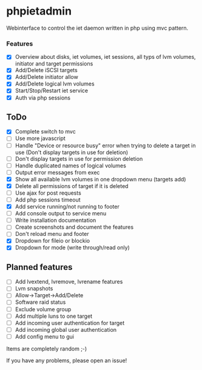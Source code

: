 # phpietadmin
Webinterface to control the iet daemon written in php using mvc pattern.

### Features
- [x] Overview about disks, iet volumes, iet sessions, all typs of lvm volumes, initiator and target permissions
- [x] Add/Delete iSCSI targets
- [x] Add/Delete initiator allow
- [x] Add/Delete logical lvm volumes
- [x] Start/Stop/Restart iet service
- [x] Auth via php sessions

## ToDo
- [x] Complete switch to mvc
- [ ] Use more javascript
- [ ] Handle "Device or resource busy" error when trying to delete a target in use (Don't display targets in use for deletion)
- [ ] Don't display targets in use for permission deletion
- [ ] Handle duplicated names of logical volumes
- [ ] Output error messages from exec
- [x] Show all available lvm volumes in one dropdown menu (targets add)
- [x] Delete all permissions of target if it is deleted
- [ ] Use ajax for post requests
- [ ] Add php sessions timeout
- [x] Add service running/not running to footer
- [ ] Add console output to service menu
- [ ] Write installation documentation
- [ ] Create screenshots and document the features
- [ ] Don't reload menu and footer
- [x] Dropdown for fileio or blockio
- [x] Dropdown for mode (write through/read only)

## Planned features
- [ ] Add lvextend, lvremove, lvrename features
- [ ] Lvm snapshots
- [ ] Allow->Target->Add/Delete
- [ ] Software raid status
- [ ] Exclude volume group
- [ ] Add multiple luns to one target
- [ ] Add incoming user authentication for target
- [ ] Add incoming global user authentication
- [ ] Add config menu to gui

Items are completely random ;-)

If you have any problems, please open an issue!
